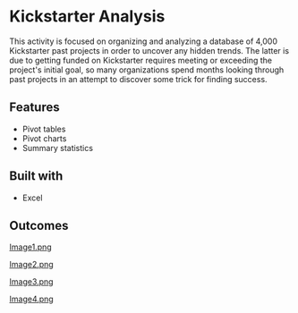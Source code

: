 # Kickstarter Analysis

This activity is focused on organizing and analyzing a database of 4,000 Kickstarter past projects in order to uncover any hidden trends. The latter is due to getting funded on Kickstarter requires meeting or exceeding the project's initial goal, so many organizations spend months looking through past projects in an attempt to discover some trick for finding success.

## Features

* Pivot tables
* Pivot charts
* Summary statistics

## Built with 

* Excel

## Outcomes

[Image1.png](Images/Image1.png)

[Image2.png](Images/Image2.png)

[Image3.png](Images/Image3.png)

[Image4.png](Images/Image4.png)

